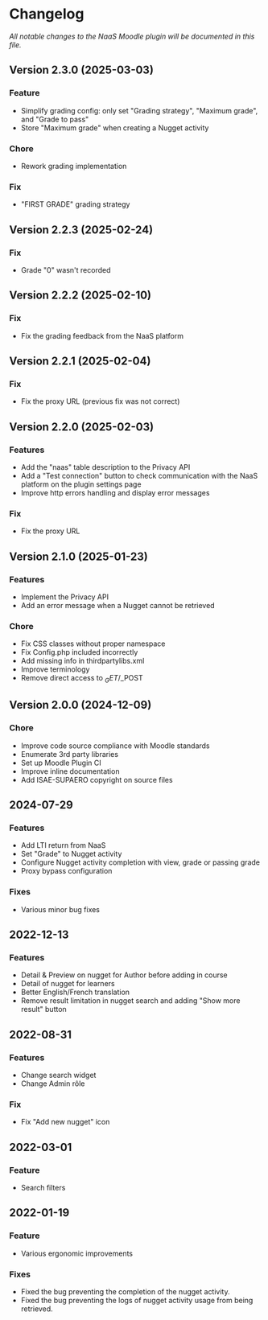 # Changelog

_All notable changes to the NaaS Moodle plugin will be documented in this file._

## Version 2.3.0 (2025-03-03)

### Feature
- Simplify grading config: only set "Grading strategy", "Maximum grade", and "Grade to pass"
- Store "Maximum grade" when creating a Nugget activity

### Chore
- Rework grading implementation

### Fix
- "FIRST GRADE" grading strategy


## Version 2.2.3 (2025-02-24)

### Fix
- Grade "0" wasn't recorded


## Version 2.2.2 (2025-02-10)

### Fix
- Fix the grading feedback from the NaaS platform

## Version 2.2.1 (2025-02-04)

### Fix
- Fix the proxy URL (previous fix was not correct)

## Version 2.2.0 (2025-02-03)

### Features
- Add the "naas" table description to the Privacy API
- Add a "Test connection" button to check communication with the NaaS platform on the plugin settings page
- Improve http errors handling and display error messages 

### Fix
- Fix the proxy URL

## Version 2.1.0 (2025-01-23)

### Features
- Implement the Privacy API
- Add an error message when a Nugget cannot be retrieved

### Chore
- Fix CSS classes without proper namespace
- Fix Config.php included incorrectly
- Add missing info in thirdpartylibs.xml
- Improve terminology
- Remove direct access to $_GET/$_POST


## Version 2.0.0 (2024-12-09)

### Chore
- Improve code source compliance with Moodle standards
- Enumerate 3rd party libraries
- Set up Moodle Plugin CI
- Improve inline documentation
- Add ISAE-SUPAERO copyright on source files


## 2024-07-29

### Features
- Add LTI return from NaaS
- Set "Grade" to Nugget activity
- Configure Nugget activity completion with view, grade or passing grade
- Proxy bypass configuration

### Fixes
- Various minor bug fixes


## 2022-12-13

### Features
- Detail & Preview on nugget for Author before adding in course
- Detail of nugget for learners
- Better English/French translation
- Remove result limitation in nugget search and adding "Show more result" button


## 2022-08-31

### Features
- Change search widget
- Change Admin rôle

### Fix
- Fix "Add new nugget" icon


## 2022-03-01

### Feature
- Search filters


## 2022-01-19

### Feature
- Various ergonomic improvements

### Fixes
- Fixed the bug preventing the completion of the nugget activity.
- Fixed the bug preventing the logs of nugget activity usage from being retrieved.

